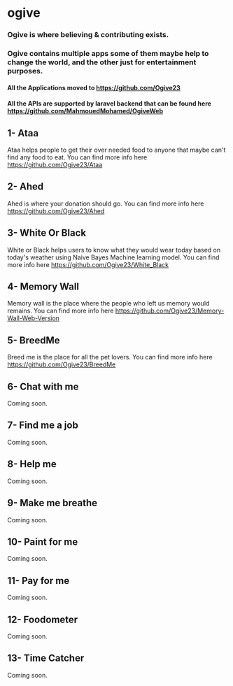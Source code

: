 # ogive
### Ogive is where believing & contributing exists.
### Ogive contains multiple apps some of them maybe help to change the world, and the other just for entertainment purposes.
#### All the Applications moved to https://github.com/Ogive23
#### All the APIs are supported by laravel backend that can be found here https://github.com/MahmouedMohamed/OgiveWeb

## 1- Ataa
  Ataa helps people to get their over needed food to anyone that maybe can't find any food to eat.
  You can find more info here https://github.com/Ogive23/Ataa
## 2- Ahed
  Ahed is where your donation should go.
  You can find more info here https://github.com/Ogive23/Ahed
## 3- White Or Black
  White or Black helps users to know what they would wear today based on today's weather using Naive Bayes Machine learning model.
  You can find more info here https://github.com/Ogive23/White_Black
## 4- Memory Wall
  Memory wall is the place where the people who left us memory would remains.
  You can find more info here https://github.com/Ogive23/Memory-Wall-Web-Version
## 5- BreedMe
  Breed me is the place for all the pet lovers.
  You can find more info here https://github.com/Ogive23/BreedMe
## 6- Chat with me
 Coming soon.
## 7- Find me a job
 Coming soon.
## 8- Help me
 Coming soon.
## 9- Make me breathe
 Coming soon.
## 10- Paint for me
 Coming soon.
## 11- Pay for me
 Coming soon.
## 12- Foodometer
 Coming soon.
## 13- Time Catcher
 Coming soon.